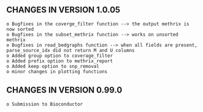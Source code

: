 CHANGES IN VERSION 1.0.05
-------------------------
    o Bugfixes in the coverge_filter function --> the output methrix is now sorted
    o Bugfixes in the subset_methrix function --> works on unsorted methrix
    o Bugfixes in read_bedgraphs function --> when all fields are present, parse_source_idx did not return M and U columns
    o Added group option to coverage_filter
    o Added prefix option to methrix_report
    o Added keep option to snp_removal
    o minor changes in plotting functions 

CHANGES IN VERSION 0.99.0
-------------------------
    o Submission to Bioconductor